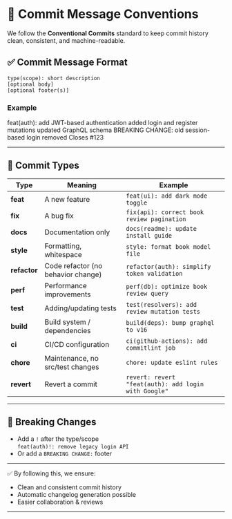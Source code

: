 # 📖 Commit Message Conventions

We follow the **Conventional Commits** standard to keep commit history clean, consistent, and machine-readable.

## ✅ Commit Message Format

```
type(scope): short description
[optional body]
[optional footer(s)]
```

### Example

feat(auth): add JWT-based authentication
added login and register mutations
updated GraphQL schema
BREAKING CHANGE: old session-based login removed
Closes #123

---

## 🔹 Commit Types

| Type         | Meaning                            | Example                                              |
| ------------ | ---------------------------------- | ---------------------------------------------------- |
| **feat**     | A new feature                      | `feat(ui): add dark mode toggle`                     |
| **fix**      | A bug fix                          | `fix(api): correct book review pagination`           |
| **docs**     | Documentation only                 | `docs(readme): update install guide`                 |
| **style**    | Formatting, whitespace             | `style: format book model file`                      |
| **refactor** | Code refactor (no behavior change) | `refactor(auth): simplify token validation`          |
| **perf**     | Performance improvements           | `perf(db): optimize book review query`               |
| **test**     | Adding/updating tests              | `test(resolvers): add review mutation tests`         |
| **build**    | Build system / dependencies        | `build(deps): bump graphql to v16`                   |
| **ci**       | CI/CD configuration                | `ci(github-actions): add commitlint job`             |
| **chore**    | Maintenance, no src/test changes   | `chore: update eslint rules`                         |
| **revert**   | Revert a commit                    | `revert: revert "feat(auth): add login with Google"` |

---

## 🔹 Breaking Changes

- Add a `!` after the type/scope  
  `feat(auth)!: remove legacy login API`
- Or add a `BREAKING CHANGE:` footer

---

✅ By following this, we ensure:

- Clean and consistent commit history
- Automatic changelog generation possible
- Easier collaboration & reviews

---
